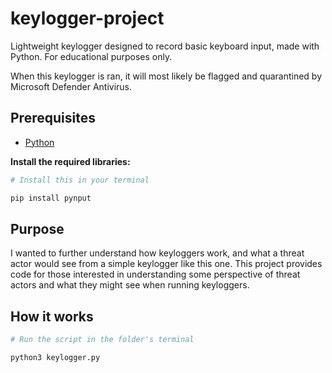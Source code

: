 # keylogger-project
Lightweight keylogger designed to record basic keyboard input, made with Python.
For educational purposes only.

When this keylogger is ran, it will most likely be flagged and quarantined by Microsoft Defender Antivirus.
## Prerequisites
- [Python](https://www.python.org/downloads/)

**Install the required libraries:**
```bash
# Install this in your terminal

pip install pynput
```

## Purpose
I wanted to further understand how keyloggers work, and what a threat actor would see from a simple keylogger like this one. This project provides code for those interested in understanding some perspective of threat actors and what they might see when running keyloggers.

## How it works
```bash
# Run the script in the folder's terminal

python3 keylogger.py

